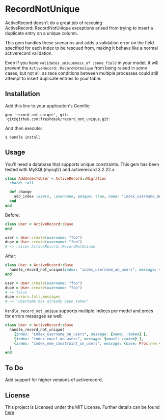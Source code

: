 # RecordNotUnique

ActiveRecord doesn't do a great job of rescuing ActiveRecord::RecordNotUnique exceptions arised from trying to insert a duplicate entry on a unique column.

This gem handles these scenarios and adds a validation error on the field specified for each index to be rescued from, making it behave like a normal activerecord validation.

Even if you have `validates_uniqueness_of :some_field` in your model, it will prevent the `ActiveRecord::RecordNotUnique` from being raised in _some_ cases, but not all, as race conditions between multiple processes could still attempt to insert duplicate entries to your table.

## Installation

Add this line to your application's Gemfile:

    gem 'record_not_unique', git: 'git@github.com:freshdesk/record_not_unique.git'

And then execute:

    $ bundle install

## Usage

You'll need a database that supports unique constraints. This gem has been tested with MySQL(mysql2) and activerecord 3.2.22.x.

```ruby
class AddIndexToUser < ActiveRecord::Migration
  shard: :all

  def change
    add_index :users, :username, unique: true, name: "index_username_on_users"
  end
end
```

Before:

```ruby
class User < ActiveRecord::Base
end

user = User.create(username: "foo")
dupe = User.create(username: "foo")
# => raises ActiveRecord::RecordNotUnique
```

After:

```ruby
class User < ActiveRecord::Base
  handle_record_not_unique(index: "index_username_on_users", message: {name: :taken})
end

user = User.create(username: "foo")
dupe = User.create(username: "foo")
# => false
dupe.errors.full_messages
# => "Username has already been taken"
```

`handle_record_not_unique` supports multiple indices per model and procs for errors messages as well:
```ruby
class User < ActiveRecord::Base
  handle_record_not_unique(
    {index: "index_username_on_users", message: {name: :taken} },
    {index: "index_email_on_users", message: {email: :taken} },
    {index: "index_new_constraint_on_users", message: {base: Proc.new { I18n.t('new_constraint_failed_msg') } } }
  )
end
```

## To Do

Add support for higher versions of activerecord.

## License

This project is Licensed under the MIT License. Further details can be found [here](/LICENSE).